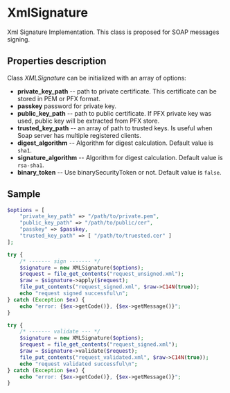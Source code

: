 # XmlSignature
Xml Signature Implementation. This class is proposed for SOAP messages signing.

## Properties description

Class _XMLSignature_ can be initialized with an array of options:
 * __private_key_path__ -- path to private certificate. This certificate can be 
  stored in PEM or PFX format.
 * __passkey__ password for private key.
 * __public_key_path__ -- path to public certificate. If PFX private key was used,
  public key will be extracted from PFX store.
 * __trusted_key_path__ -- an array of path to trusted keys. Is useful when Soap
  server has multiple registered clients.
 * __digest_algorithm__ -- Algorithm for digest calculation. Default value is
  `sha1`.
 * __signature_algorithm__ -- Algorithm for digest calculation. Default value is
  `rsa-sha1`.
 * __binary_token__ -- Use binarySecurityToken or not. Default value is `false`.

## Sample

```php
$options = [
    "private_key_path" => "/path/to/private.pem",
    "public_key_path" => "/path/to/public/cer",
    "passkey" => $passkey,
    "trusted_key_path" => [ "/path/to/truested.cer" ]
];

try {
    /* ------- sign ------- */
    $signature = new XMLSignature($options);
    $request = file_get_contents("request_unsigned.xml");
    $raw = $signature->apply($request);
    file_put_contents("request_signed.xml", $raw->C14N(true));
    echo "request signed successful\n";
} catch (Exception $ex) {
    echo "error: {$ex->getCode()}, {$ex->getMessage()}";
}

try {
    /* ------- validate --- */
    $signature = new XMLSignature($options);
    $request = file_get_contents("request_signed.xml");
    $raw = $signature->validate($request);
    file_put_contents("request_validated.xml", $raw->C14N(true));
    echo "request validated successful\n";
} catch (Exception $ex) {
    echo "error: {$ex->getCode()}, {$ex->getMessage()}";
}


```